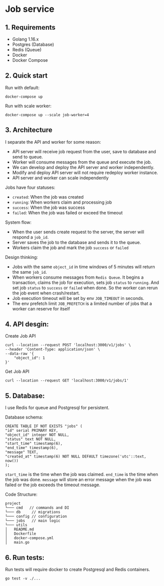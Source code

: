 # Job service

## 1. Requirements
* Golang 1.16.x
* Postgres (Database)
* Redis (Queue)
* Docker
* Docker Compose

## 2. Quick start
Run with default:
```
docker-compose up
```

Run with scale worker:
```
docker-compose up --scale job-worker=4
```

## 3. Architecture

I separate the API and worker for some reason:
- API server will receive job request from the user, save to database and send to queue.
- Worker will consume messages from the queue and execute the job.
- We can develop and deploy the API server and worker independently.
- Modify and deploy API server will not require redeploy worker instance.
- API server and worker can scale independently

Jobs have four statuses:
- `created`: When the job was created
- `running`: When workers claim and processing job
- `success`: When the job was success
- `failed`: When the job was failed or exceed the timeout

System flow:
- When the user sends create request to the server, the server will respond a `job_id`.
- Server saves the job to the database and sends it to the queue.
- Workers claim the job and mark the job `success` or `failed`

Design thinking:
- Jobs with the same `object_id` in time windows of 5 minutes will return the same `job_id`.
- When workers consume messages from `Redis Queue`. It begins a transaction, claims the job for execution, sets job `status` to `running`. And set job `status` to `success` or `failed` when done. So the worker can rerun the job event when crash/restart.
- Job execution timeout will be set by env `JOB_TIMEOUT` in seconds.
- The env prefetch limit `JOB_PREFETCH` is a limited number of jobs that a worker can reserve for itself

## 4. API desgin:
Create Job API
```
curl --location --request POST 'localhost:3000/v1/jobs' \
--header 'Content-Type: application/json' \
--data-raw '{
    "object_id": 1
}'
```

Get Job API
```
curl --location --request GET 'localhost:3000/v1/jobs/1'
```

## 5. Database:
I use Redis for queue and Postgresql for persistent.

Database schema:
```
CREATE TABLE IF NOT EXISTS "jobs" (
"id" serial PRIMARY KEY,
"object_id" integer NOT NULL,
"status" text NOT NULL,
"start_time" timestamp(6),
"end_time" timestamp(6),
"message" TEXT,
"created_at" timestamp(6) NOT NULL DEFAULT timezone('utc'::text, now())
);
```

`start_time` is the time when the job was claimed.
`end_time` is the time when the job was done.
`message` will store an error message when the job was failed or the job exceeds the timeout message.

Code Structure:
```
project
└─── cmd   // commands and DI
└─── db     // migrations
└─── config // configuration
└─── jobs   // main logic
└─── utils
│   README.md
│   Dockerfile   
│   docker-compose.yml
│   main.go
```


## 6. Run tests:
Run tests will require docker to create Postgresql and Redis containers.
```
go test -v ./...
```
